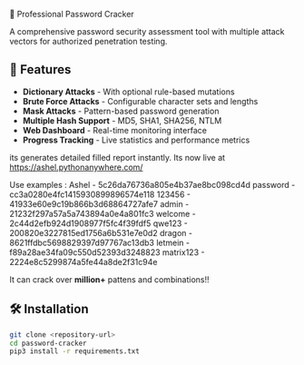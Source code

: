🔐 Professional Password Cracker

A comprehensive password security assessment tool with multiple attack vectors for authorized penetration testing.

## 🚀 Features

- **Dictionary Attacks** - With optional rule-based mutations
- **Brute Force Attacks** - Configurable character sets and lengths
- **Mask Attacks** - Pattern-based password generation
- **Multiple Hash Support** - MD5, SHA1, SHA256, NTLM
- **Web Dashboard** - Real-time monitoring interface
- **Progress Tracking** - Live statistics and performance metrics

its generates detailed filled report instantly.
Its now live at https://ashel.pythonanywhere.com/

Use examples : 
Ashel - 5c26da76736a805e4b37ae8bc098cd4d
password - cc3a0280e4fc1415930899896574e118
123456 - 41933e60e9c19b866b3d68864727afe7
admin - 21232f297a57a5a743894a0e4a801fc3
welcome - 2c44d2efb924d1908977f5fc4f39fdf5
qwe123 - 200820e3227815ed1756a6b531e7e0d2
dragon - 8621ffdbc5698829397d97767ac13db3
letmein - f89a28ae34fa09c550d52393d3248823
matrix123 - 2224e8c5299874a5fe44a8de2f31c94e

It can crack over **million+** pattens and combinations!!

## 🛠️ Installation

```bash
git clone <repository-url>
cd password-cracker
pip3 install -r requirements.txt

